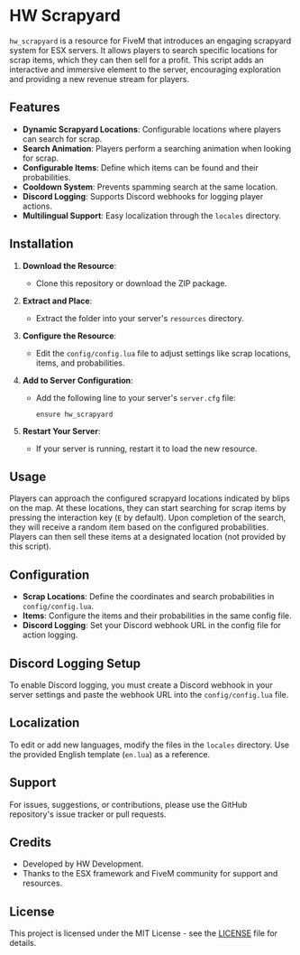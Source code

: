 # HW Scrapyard

`hw_scrapyard` is a resource for FiveM that introduces an engaging scrapyard system for ESX servers. It allows players to search specific locations for scrap items, which they can then sell for a profit. This script adds an interactive and immersive element to the server, encouraging exploration and providing a new revenue stream for players.

## Features

- **Dynamic Scrapyard Locations**: Configurable locations where players can search for scrap.
- **Search Animation**: Players perform a searching animation when looking for scrap.
- **Configurable Items**: Define which items can be found and their probabilities.
- **Cooldown System**: Prevents spamming search at the same location.
- **Discord Logging**: Supports Discord webhooks for logging player actions.
- **Multilingual Support**: Easy localization through the `locales` directory.

## Installation

1. **Download the Resource**:
    - Clone this repository or download the ZIP package.

2. **Extract and Place**:
    - Extract the folder into your server's `resources` directory.

3. **Configure the Resource**:
    - Edit the `config/config.lua` file to adjust settings like scrap locations, items, and probabilities.

4. **Add to Server Configuration**:
    - Add the following line to your server's `server.cfg` file:
      ```
      ensure hw_scrapyard
      ```

5. **Restart Your Server**:
    - If your server is running, restart it to load the new resource.

## Usage

Players can approach the configured scrapyard locations indicated by blips on the map. At these locations, they can start searching for scrap items by pressing the interaction key (`E` by default). Upon completion of the search, they will receive a random item based on the configured probabilities. Players can then sell these items at a designated location (not provided by this script).

## Configuration

- **Scrap Locations**: Define the coordinates and search probabilities in `config/config.lua`.
- **Items**: Configure the items and their probabilities in the same config file.
- **Discord Logging**: Set your Discord webhook URL in the config file for action logging.

## Discord Logging Setup

To enable Discord logging, you must create a Discord webhook in your server settings and paste the webhook URL into the `config/config.lua` file.

## Localization

To edit or add new languages, modify the files in the `locales` directory. Use the provided English template (`en.lua`) as a reference.

## Support

For issues, suggestions, or contributions, please use the GitHub repository's issue tracker or pull requests.

## Credits

- Developed by HW Development.
- Thanks to the ESX framework and FiveM community for support and resources.

## License

This project is licensed under the MIT License - see the [LICENSE](LICENSE) file for details.
